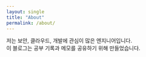 ```yaml
---
layout: single
title: "About"
permalink: /about/
---
```


저는 보안, 클라우드, 개발에 관심이 많은 엔지니어입니다.  
이 블로그는 공부 기록과 메모를 공유하기 위해 만들었습니다.

